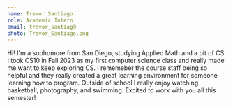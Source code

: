 ```yaml
---
name: Trevor Santiago
role: Academic Intern
email: trevor_santiag@
photo: Trevor_Santiago.png
---
```


Hi! I'm a sophomore from San Diego, studying Applied Math and a bit of CS. I took CS10 in Fall 2023 as my first computer science class and really made me want to keep exploring CS.  I rememeber the course staff being so helpful and they really created a great learning environment for someone learning how to program.  Outside of school I really enjoy watching basketball, photography, and swimming.  Excited to work with you all this semester!